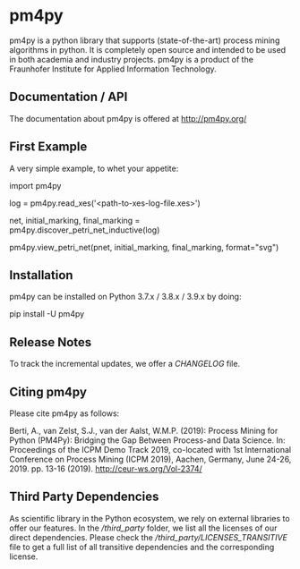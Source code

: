 # pm4py
pm4py is a python library that supports (state-of-the-art) process mining algorithms in python. It is completely open source and intended to be used in both academia and industry projects.
pm4py is a product of the Fraunhofer Institute for Applied Information Technology.

## Documentation / API
The documentation about pm4py is offered at http://pm4py.org/

## First Example
A very simple example, to whet your appetite:

import pm4py

log = pm4py.read_xes('<path-to-xes-log-file.xes>')

net, initial_marking, final_marking = pm4py.discover_petri_net_inductive(log)

pm4py.view_petri_net(pnet, initial_marking, final_marking, format="svg")

## Installation
pm4py can be installed on Python 3.7.x / 3.8.x / 3.9.x by doing:

pip install -U pm4py

## Release Notes
To track the incremental updates, we offer a *CHANGELOG* file.

## Citing pm4py
Please cite pm4py as follows:

Berti, A., van Zelst, S.J., van der Aalst, W.M.P. (2019): Process Mining for Python (PM4Py): Bridging the Gap Between Process-and Data Science. In: Proceedings of the ICPM Demo Track 2019, co-located with 1st International Conference on Process Mining (ICPM 2019), Aachen, Germany, June 24-26, 2019. pp. 13-16 (2019). http://ceur-ws.org/Vol-2374/

## Third Party Dependencies
As scientific library in the Python ecosystem, we rely on external libraries to offer our features.
In the */third_party* folder, we list all the licenses of our direct dependencies.
Please check the */third_party/LICENSES_TRANSITIVE* file to get a full list of all transitive dependencies and the corresponding license.
